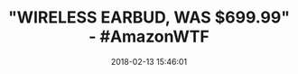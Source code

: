 ---
title: '"WIRELESS EARBUD, WAS $699.99" - #AmazonWTF'
name: "Bluetooth Earbud, Wireless Earbud In-Ear headphone Earpiece Earphone for\_iphone\_8,\_8 plus,\_X,\_7, 7 plus, 6s,\_6S\_,and Android Phone(Single RightEar)"
date: '2018-02-13 15:46:01'
buy_now: >-
  https://www.amazon.com/Bluetooth-Wireless-headphone-Earpiece-Earphone/dp/B078NRB2MQ?psc=1&SubscriptionId=AKIAIA5RBQIWQVTCUEUQ&tag=coldcutdeals-20&linkCode=xm2&camp=2025&creative=165953&creativeASIN=B078NRB2MQ
description_markdown: "Bluetooth Earbud, Wireless Earbud In-Ear headphone Earpiece Earphone for\_iphone\_8,\_8 plus,\_X,\_7, 7 plus, 6s,\_6S\_,and Android Phone(Single RightEar)\n\n  - Comfortable Wearing: Ergonomic Design Headphone,Provide Long Time Comfortable Wearing, Ensure Your Headphones Stay Comfortably Firm In Place To Guarantee Fatigue Free Ears Comfort, Free Feel For Stay Over 5 Hours.\n\n  - Sport Bluetooth Ear Bud: Great For Running, Jogging, Hiking, Biking, Gym Etc. Stay In Ear Tech With Comfortable Fit. Wireless Design, No Wires Tangling, And It'S Easy To Storage To Your Sports Armband Or Arm Package Bag.\n\n  - Strong Signal Headsets: With Built-In Mic, Great For Hands-Free Calling, Listening To Music, ,Games,News, Etc., Connect Seamlessly With All Bluetooth Enabled Devices Up To 30 Feet Away.\n\n  - Longest Battery Life: The New And Improved Lithium Polymer Battery Allows Seamless Enjoyment Of Music For Up To 4 Hours And 120 Hours Stand-By With A Quick Charge Of Only 1.5 Hours.Battery Status Displayed On Ios Device.\n\n  - Easy To Use: Compatible With Most Bluetooth Enabled Devices, Such As Apple Iphone, Ios Ipad,Ipod,Notebook,Android Samsung, Etc., Pairing Up Just Take A Few Seconds.(Note: Package Only Contains Earphone For Right Ear). Any Question, Please Contact Seller, We'Ll Try Our Best To Resolve It As Soon As Possible.\n\n"
tweet_id_str: '963439122479271937'
price: ''
you_save: ''
asin: B078NRB2MQ
image: 'https://images-na.ssl-images-amazon.com/images/I/315riL3KBGL.jpg'

---